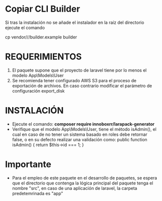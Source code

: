 # Copiar CLI Builder

Si tras la instalación no se añade el instalador en la raíz del directorio ejecute el comando

cp vendor/<vendor>/<package>/builder.example builder

# REQUERIMIENTOS

 1. El paquete supone que el proyecto de laravel tiene por lo menos el modelo App\Models\User
 2. Se recomienda tener configurado AWS S3 para el proceso de exportación de archivos. En caso contrario modificar el parámetro de configuración export_disk

# INSTALACIÓN

 - Ejecute el comando: **composer require innoboxrr/larapack-generator**
 - Verifique que el modelo App\Models\User, tiene el método isAdmin(), el cual en caso de no tener un sistema basado en roles debe retornar false, o en su defecto realizar una validación como:
     public function isAdmin()
     {
     	return $this->id === 1;
     }

# Importante
 -  Para el empleo de este paquete en el desarrollo de paquetes, se espera que el directorio que contenga la lógica principal del paquete tenga el nombre "src", en caso de una aplicación de laravel, la carpeta predetemrinada es "app"


